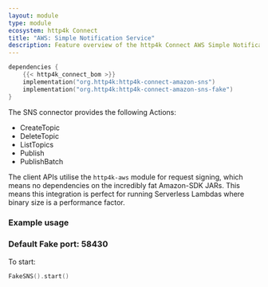 ```yaml
---
layout: module
type: module
ecosystem: http4k Connect
title: "AWS: Simple Notification Service"
description: Feature overview of the http4k Connect AWS Simple Notification Service modules
---
```


```kotlin
dependencies {
    {{< http4k_connect_bom >}}
    implementation("org.http4k:http4k-connect-amazon-sns")
    implementation("org.http4k:http4k-connect-amazon-sns-fake")
}
```


The SNS connector provides the following Actions:

* CreateTopic
* DeleteTopic
* ListTopics
* Publish
* PublishBatch

The client APIs utilise the `http4k-aws` module for request signing, which means no dependencies on the incredibly fat
Amazon-SDK JARs. This means this integration is perfect for running Serverless Lambdas where binary size is a
performance factor.

### Example usage

### Default Fake port: 58430

To start:

```kotlin
FakeSNS().start()
```
